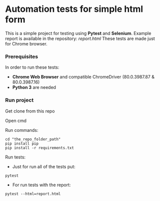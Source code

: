 # Automation tests for simple html form
This is a simple project for testing using **Pytest** and **Selenium**.
Example report is available in the repository: _report.html_
These tests are made just for Chrome browser.

### Prerequisites
In order to run these tests:
  - **Chrome Web Browser** and compatible ChromeDriver (80.0.3987.87 & 80.0.3987.16)
  - **Python 3** are needed

### Run project
Get clone from this repo

Open cmd

Run commands:
```
cd "the_repo_folder_path"
pip install pip
pip install -r requirements.txt
```
Run tests:
* Just for run all of the tests put:
```
pytest
```
* For run tests with the report:
```
pytest --html=report.html
```

